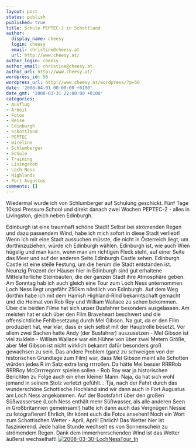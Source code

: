 ```yaml
---
layout: post
status: publish
published: true
title: Schule PEPTEC-2 in Schottland
author:
  display_name: cheesy
  login: cheesy
  email: christine@cheesy.at
  url: http://www.cheesy.at/
author_login: cheesy
author_email: christine@cheesy.at
author_url: http://www.cheesy.at/
wordpress_id: 56
wordpress_url: http://www.cheesy.at/wordpress/?p=56
date: '2008-04-01 00:00:00 +0100'
date_gmt: '2008-03-31 22:00:00 +0100'
categories:
- Ausflug
- Arbeit
- Fotos
- Reise
- Edinburgh
- Schottland
- PEPTEC
- wireline
- Schlumberger
- Schule
- Training
- Livingston
- Loch Ness
- Highlands
- Fort Augustus
comments: []
---
```

<!--:de--><!-- 4591-->Wiedermal wurde ich von Schlumberger auf Schulung geschickt. Fünf Tage 10kpsi Pressure School und direkt danach zwei Wochen PEPTEC-2 - alles in Livingston, gleich neben Edinburgh.
Edinburgh ist eine traumhaft schöne Stadt! Selbst bei strömenden Regen und dazu passendem Wind, habe ich mich sofort in diese Stadt verliebt! Wenn ich mir eine Stadt aussuchen müsste, die nicht in Österreich liegt, um dorthinzuziehen, würde ich Edinburgh wählen. Edinburgh ist, wie auch Wien hügelig und man kann, wenn man am richtigen Fleck steht, auf einer Seite das Meer und auf der anderen Seite Edinburgh Castle sehen. Edinburgh Castle ist eine steile Festung, um die herum die Stadt entstanden ist. Neunzig Prozent der Häuser hier in Edinburgh sind gut erhaltene Mittelalterliche Steinbauten, die der ganzen Stadt ihre Atmosphäre geben.
Am Sonntag hab ich auch gleich eine Tour zum Loch Ness unternommen. Loch Ness liegt ungefähr 250km nördlich von Edinburgh. Auf dem Weg dorthin habe ich mit dem Hamish Highland-Rind bekanntschaft gemacht und die Heimat von Rob Roy und William Wallace zu sehen bekommen.
Über die beiden Filme hat sich unser Busfahrer besonders ausgelassen. Am meisten hat er sich über den Film Braveheart beschwert und die offensichtliche Fehlbesetzung durch Mel Gibson. Na gut, da er den Film produziert hat, war klar, dass er sich selbst mit der Hauptrolle besetzt. Vor allem zwei Sachen hatte Andy (der Busfahrer) auszusetzen - Mel Gibson ist viel zu klein - William Wallace war ein Hühne von über zwei Metern Größe, aber Mel Gibson ist nicht wirklich bekannt dafür besonders groß gewachsen zu sein. Das andere Problem (ganz zu schweigen von der historischen Grundlage zum Film) war, dass Mel Gibson meint alle Schotten würden jedes R im Satz extra lang rrrrollen. Da hätte Mel besser RRRRob RRRRoy McGrrrregorrr spielen sollen - Rob Roy war ja historischen Berichten zu Folge auch ein eher kleiner Mann. Naja, da hat sich wohl jemand in seinem Stolz verletzt gefühlt...
Tja, nach der Fahrt durch das wunderschöne Schottische Hochland sind wir dann auch in Fort Augustus am Loch Ness angekommen. Auf der Bootsfahrt über den großen Süßwassersee (Loch Ness enthält mehr Süßwasser, als alle anderen Seen in Großbritannien gemeinsam!) hatte ich dann auch das Vergnügen Nessie zu fotografieren! Ehrlich, ihr könnt euch die Fotos ansehen!
Noch ein Wort zum Schottischen Wetter - April, April! Ehrlich! Das Wetter hier ist faszinierend. Jede halbe Stunde wechselt es von Sonnenschein zu strömendem Regen. Dank dem immerherrschenden Wind ist das Wetter äußerst wechselhaft!
[![](http://www.cheesy.at/wp-content/uploads/2008/04/schule-peptec-2-in-schottland/2008-03-30-LochNessTour_tn.jpg "2008-03-30-LochNessTour\_tn")](http://www.cheesy.at/fotos/arbeit/x2008/peptec-2/)
<!--:-->
